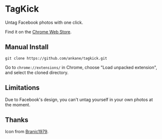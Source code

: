 # TagKick

Untag Facebook photos with one click.

Find it on the [Chrome Web Store](https://chrome.google.com/webstore/detail/tagkick/hnbgophbdhcjoihcpmafgemiikkadkgm).

## Manual Install

```
git clone https://github.com/ankane/tagkick.git
```

Go to `chrome://extensions/` in Chrome, choose "Load unpacked extension", and select the cloned directory.

## Limitations

Due to Facebook's design, you can't untag yourself in your own photos at the moment.

## Thanks

Icon from [Branic1979](http://brankic1979.com/icons/).
